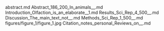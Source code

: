 abstract.md
Abstract_186_200_In_animals__.md
Introduction_Olfaction_is_an_elaborate__1.md
Results_Sci_Rep_4_500__.md
Discussion_The_main_text_not__.md
Methods_Sci_Rep_1_500__.md
figures/figure_1/figure_1.jpg
Citation_notes_personal_Reviews_on__.md
